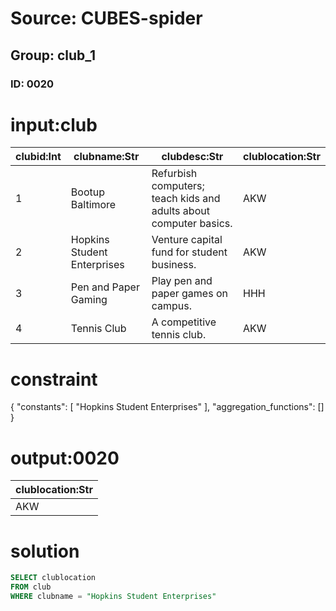 # Source: CUBES-spider
## Group: club_1
### ID: 0020

# input:club

| clubid:Int | clubname:Str | clubdesc:Str | clublocation:Str |
|---|---|---|---|
| 1 | Bootup Baltimore | Refurbish computers; teach kids and adults about computer basics. | AKW |
| 2 | Hopkins Student Enterprises | Venture capital fund for student business. | AKW |
| 3 | Pen and Paper Gaming | Play pen and paper games on campus. | HHH |
| 4 | Tennis Club | A competitive tennis club. | AKW |

# constraint

{
  "constants": [
    "Hopkins Student Enterprises"
  ],
  "aggregation_functions": []
}

# output:0020

| clublocation:Str |
|---|
| AKW |

# solution

```sql
SELECT clublocation
FROM club
WHERE clubname = "Hopkins Student Enterprises"
```
